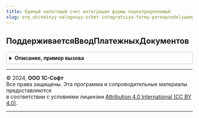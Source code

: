 ```yaml
---
title: Единый налоговый счет интеграция формы переопределяемый
slug: erp_uh/edinyy-nalogovyy-schet-integratsiya-formy-pereopredelyaemyy
---
```



## ПоддерживаетсяВводПлатежныхДокументов
<details style="margin: 1em 0; padding: 0.5em; border: 1px solid #ccc; border-radius: 6px;">

<summary style="font-weight: bold; cursor: pointer;">Описание, пример вызова</summary>

```bsl

Процедура ПоддерживаетсяВводПлатежныхДокументов(ЕстьПлатежныеДокументы, Организация) Экспорт
```

Пример вызова
```bsl
ЕдиныйНалоговыйСчетИнтеграцияФормыПереопределяемый.ПоддерживаетсяВводПлатежныхДокументов(ЕстьПлатежныеДокументы, Организация) 
```
</details>

---

© 2024, **ООО 1С-Софт**  
Все права защищены. Эта программа и сопроводительные материалы предоставляются  
в соответствии с условиями лицензии [Attribution 4.0 International (CC BY 4.0)](https://creativecommons.org/licenses/by/4.0/legalcode).

---
